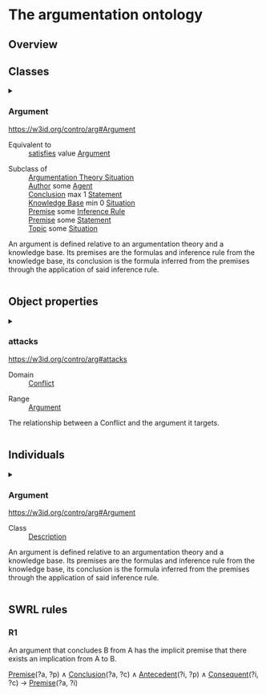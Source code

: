 <h1>The argumentation ontology</h1>

## Overview

## Classes

<details class="class" markdown>

<summary>
<div class="overview">
<div class="label">
<h3 id="Argument_c">Argument</h3>
<a class="class" href="#Argument_c">https://w3id.org/contro/arg#Argument</a>
</div>

<dl>
<dt>Equivalent to</dt>
<dd>
<a class="object_property" href="http://www.ontologydesignpatterns.org/ont/dul/DUL.owl#satisfies" title="http://www.ontologydesignpatterns.org/ont/dul/DUL.owl#satisfies">satisfies</a><span class="superscript" data-text="op" title="Object property"></span>
value
<a class="individual" href="#Argument_i" title="https://w3id.org/contro/arg#Argument">Argument</a><span class="superscript" data-text="i" title="Individual"></span>
</dd>
</dl>

<dl>
<dt>Subclass of</dt>
<dd><a class="class" href="#ArgumentationTheorySituation_c" title="https://w3id.org/contro/arg#ArgumentationTheorySituation">Argumentation Theory Situation</a><span class="superscript" data-text="c" title="Class"></span></dd>
<dd><a class="object_property" href="#Author_op" title="https://w3id.org/contro/arg#Author">Author</a><span class="superscript" data-text="op" title="Object property"></span> some <a class="class" href="http://www.ontologydesignpatterns.org/ont/dul/DUL.owl#Agent" title="http://www.ontologydesignpatterns.org/ont/dul/DUL.owl#Agent">Agent</a><span class="superscript" data-text="c" title="Class"></span></dd>
<dd><a class="object_property" href="#Conclusion_op" title="https://w3id.org/contro/arg#Conclusion">Conclusion</a><span class="superscript" data-text="op" title="Object property"></span> max 1 <a class="class" href="#Statement_c" title="https://w3id.org/contro/arg#Statement">Statement</a><span class="superscript" data-text="c" title="Class"></span></dd>
<dd><a class="object_property" href="#KnowledgeBase_op" title="https://w3id.org/contro/arg#KnowledgeBase">Knowledge Base</a><span class="superscript" data-text="op" title="Object property"></span> min 0 <a class="class" href="#Situation_c" title="https://w3id.org/contro/arg#Situation">Situation</a><span class="superscript" data-text="c" title="Class"></span></dd>
<dd><a class="object_property" href="#Premise_op" title="https://w3id.org/contro/arg#Premise">Premise</a><span class="superscript" data-text="op" title="Object property"></span> some <a class="class" href="#InferenceRule_c" title="https://w3id.org/contro/arg#InferenceRule">Inference Rule</a><span class="superscript" data-text="c" title="Class"></span></dd>
<dd><a class="object_property" href="#Premise_op" title="https://w3id.org/contro/arg#Premise">Premise</a><span class="superscript" data-text="op" title="Object property"></span> some <a class="class" href="#Statement_c" title="https://w3id.org/contro/arg#Statement">Statement</a><span class="superscript" data-text="c" title="Class"></span></dd>
<dd><a class="object_property" href="#Topic_op" title="https://w3id.org/contro/arg#Topic">Topic</a><span class="superscript" data-text="op" title="Object property"></span> some <a class="class" href="#Situation_c" title="https://w3id.org/contro/arg#Situation">Situation</a><span class="superscript" data-text="c" title="Class"></span></dd>
</dl>
</div>

<p class="description">
An argument is defined relative to an argumentation theory and a knowledge base. Its premises are the formulas and inference rule from the knowledge base, its conclusion is the formula inferred from the premises through the application of said inference rule.
</p>

</summary>

<div class="extra">

<dl>
<dt>Superclass of</dt>
<dd><a class="class" href="#Conflict_c" title="https://w3id.org/contro/arg#Conflict">Conflict</a><span class="superscript" data-text="c" title="Class"></span></dd>
</dl>

<dl>
<dt>In range of</dt>
<dd><a class="object_property" href="#attacks_op" title="https://w3id.org/contro/arg#attacks">attacks</a><span class="superscript" data-text="op" title="Object property"></span></dd>
</dl>

<dl>
<dt>Disjoint with</dt>
<dd><a class="class" href="#Statement_c" title="https://w3id.org/contro/arg#Statement">Statement</a><span class="superscript" data-text="c" title="Class"></span></dd>
</dl>

<dl>
<dt>Also defined as</dt>
<dd><a class="individual" href="#Argument_i" title="https://w3id.org/contro/arg#Argument">Individual</a></dd>
</dl>

</div>
</details>


## Object properties

<details class="object_property" markdown>

<summary>
<div class="overview">
<div class="label">
<h3 id="attacks_op">attacks</h3>
<a class="object_property" href="#attacks_op">https://w3id.org/contro/arg#attacks</a>
</div>

<dl>
<dt>Domain</dt>
<dd><a class="class" href="#Confilct_c" title="https://w3id.org/contro/arg#Conflict">Conflict</a><span class="superscript" data-text="c" title="Class"></span></dd>
</dl>

<dl>
<dt>Range</dt>
<dd><a class="class" href="#Argument_c" title="https://w3id.org/contro/arg#Argument">Argument</a><span class="superscript" data-text="c" title="Class"></span></dd>
</dl>
</div>

<p class="description">
The relationship between a Conflict and the argument it targets.
</p>

</summary>

<div class="extra">

<dl>
<dt>Inverse of</dt>
<dd><a class="object_property" href="#attackedBy_op" title="https://w3id.org/contro/arg#attackedBy">attacked by</a><span class="superscript" data-text="op" title="Object property"></span></dd>
</dl>

<dl>
<dt>Sub-property chains</dt>
<dd><a class="object_property" href="#Conclusion_op" title="https://w3id.org/contro/arg#Conclusion">Conclusion</a><span class="superscript" data-text="op" title="Object property"></span> o <a class="object_property" href="#contradicts_op" title="https://w3id.org/contro/arg#contradicts">contradicts</a><span class="superscript" data-text="op" title="Object property"></span> o inverse (<a class="object_property" href="#Conclusion_op" title="https://w3id.org/contro/arg#Conclusion">Conclusion</a><span class="superscript" data-text="op" title="Object property"></span> )</dd>
<dd><a class="object_property" href="#Premise_op" title="https://w3id.org/contro/arg#Premise">Premise</a><span class="superscript" data-text="op" title="Object property"></span> o <a class="object_property" href="#contradicts_op" title="https://w3id.org/contro/arg#contradicts">contradicts</a><span class="superscript" data-text="op" title="Object property"></span> o inverse (<a class="object_property" href="#Premise_op" title="https://w3id.org/contro/arg#Premise">Premise</a><span class="superscript" data-text="op" title="Object property"></span> )</dd>
</dl>

<dl>
<dt>Also defined as</dt>
<dd><a class="individual" href="#Argument_i" title="https://w3id.org/contro/arg#Argument">Individual</a></dd>
</dl>

</div>

</details>

## Individuals

<details class="individual" markdown>

<summary>
<div class="overview">
<div class="label">
<h3 id="Argument_i">Argument</h3>
<a class="individual" href="#Argument_i">https://w3id.org/contro/arg#Argument</a>
</div>

<dl>
<dt>Class</dt>
<dd><a class="class" href="#http://www.ontologydesignpatterns.org/ont/dul/DUL.owl#Description" title="http://www.ontologydesignpatterns.org/ont/dul/DUL.owl#Description">Description</a><span class="superscript" data-text="c" title="Class"></span></dd>
</dl>
</div>

<p class="description">
An argument is defined relative to an argumentation theory and a knowledge base. Its premises are the formulas and inference rule from the knowledge base, its conclusion is the formula inferred from the premises through the application of said inference rule.
</p>

</summary>

<div class="extra">

<dl>
<dt>Assertions</dt>
<dd><a class="object_property" href="http://www.ontologydesignpatterns.org/ont/dul/DUL.owl#hasComponent" title="http://www.ontologydesignpatterns.org/ont/dul/DUL.owl#hasComponent">has Component</a><span class="superscript" data-text="op" title="Object property"></span> <a class="individual" href="#Author_i" title="https://w3id.org/contro/arg#Author">Author</a><span class="superscript" data-text="i" title="Individual"></span></dd>
<dd><a class="object_property" href="http://www.ontologydesignpatterns.org/ont/dul/DUL.owl#hasComponent" title="http://www.ontologydesignpatterns.org/ont/dul/DUL.owl#hasComponent">has Component</a><span class="superscript" data-text="op" title="Object property"></span> <a class="individual" href="#Conclusion_i" title="https://w3id.org/contro/arg#Conclusion">Conclusion</a><span class="superscript" data-text="i" title="Individual"></span></dd>
<dd><a class="object_property" href="http://www.ontologydesignpatterns.org/ont/dul/DUL.owl#hasComponent" title="http://www.ontologydesignpatterns.org/ont/dul/DUL.owl#hasComponent">has Component</a><span class="superscript" data-text="op" title="Object property"></span> <a class="individual" href="#KnowledgeBase_i" title="https://w3id.org/contro/arg#KnowledgeBase">Knowledge Base</a><span class="superscript" data-text="i" title="Individual"></span></dd>
<dd><a class="object_property" href="http://www.ontologydesignpatterns.org/ont/dul/DUL.owl#hasComponent" title="http://www.ontologydesignpatterns.org/ont/dul/DUL.owl#hasComponent">has Component</a><span class="superscript" data-text="op" title="Object property"></span> <a class="individual" href="#Premise_i" title="https://w3id.org/contro/arg#Premise">Premise</a><span class="superscript" data-text="i" title="Individual"></span></dd>
<dd><a class="object_property" href="http://www.ontologydesignpatterns.org/ont/dul/DUL.owl#hasComponent" title="http://www.ontologydesignpatterns.org/ont/dul/DUL.owl#hasComponent">has Component</a><span class="superscript" data-text="op" title="Object property"></span> <a class="individual" href="#Topic_i" title="https://w3id.org/contro/arg#Topic">Topic</a><span class="superscript" data-text="i" title="Individual"></span></dd>
</dl>

<dl>
<dt>Also defined as</dt>
<dd><a class="class" href="#Argument_c" title="https://w3id.org/contro/arg#Argument">Class</a></dd>
</dl>

</div>

</details>

## SWRL rules

<div class="admonition rule" markdown>

<div class="admonition-title overview">
<div class="label">
<h3 id="R1">R1</h3>
</div>
</div>

<p class="description">An argument that concludes B from A has the implicit premise that there exists an implication from A to B.</p>

<p><a class="object_property" href="#Premise_op" title="https://w3id.org/contro/arg#Premise">Premise</a><span class="superscript" data-text="op" title="Object property"></span>(?a, ?p) ∧ <a class="object_property" href="#Conclusion_op" title="https://w3id.org/contro/arg#Conclusion">Conclusion</a><span class="superscript" data-text="op" title="Object property"></span>(?a, ?c) ∧ <a class="object_property" href="#Antecedent_op" title="https://w3id.org/contro/arg#Antecedent">Antecedent</a><span class="superscript" data-text="op" title="Object property"></span>(?i, ?p) ∧ <a class="object_property" href="#Consequent_op" title="https://w3id.org/contro/arg#Consequent">Consequent</a><span class="superscript" data-text="op" title="Object property"></span>(?i, ?c) → <a class="object_property" href="#Premise_op" title="https://w3id.org/contro/arg#Premise">Premise</a><span class="superscript" data-text="op" title="Object property"></span>(?a, ?i)</p>

</div>